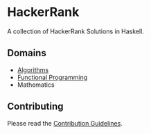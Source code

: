 # HackerRank
A collection of HackerRank Solutions in Haskell.

## Domains
- [Algorithms](algorithms)
- [Functional Programming](functional-programming)
- Mathematics

## Contributing
Please read the [Contribution Guidelines](CONTRIBUTING.md).
